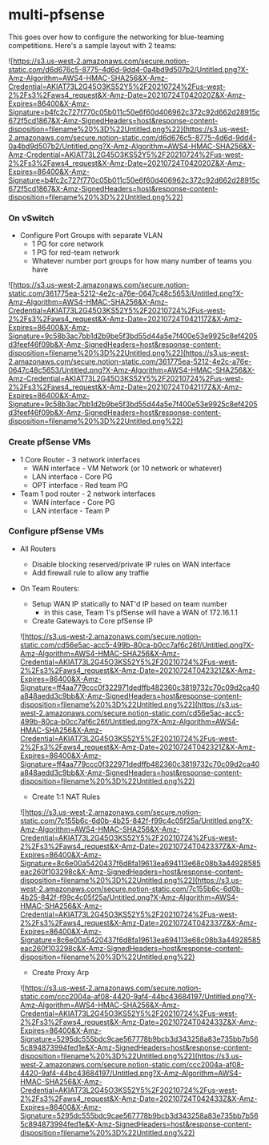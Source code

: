 

# multi-pfsense

This goes over how to configure the networking for blue-teaming competitions. Here's a sample layout with 2 teams:

![https://s3.us-west-2.amazonaws.com/secure.notion-static.com/d6d676c5-8775-4d6d-9dd4-0a4bd9d507b2/Untitled.png?X-Amz-Algorithm=AWS4-HMAC-SHA256&X-Amz-Credential=AKIAT73L2G45O3KS52Y5%2F20210724%2Fus-west-2%2Fs3%2Faws4_request&X-Amz-Date=20210724T042020Z&X-Amz-Expires=86400&X-Amz-Signature=b4fc2c727f770c05b011c50e6f60d406962c372c92d662d28915c672f5cd1867&X-Amz-SignedHeaders=host&response-content-disposition=filename%20%3D%22Untitled.png%22](https://s3.us-west-2.amazonaws.com/secure.notion-static.com/d6d676c5-8775-4d6d-9dd4-0a4bd9d507b2/Untitled.png?X-Amz-Algorithm=AWS4-HMAC-SHA256&X-Amz-Credential=AKIAT73L2G45O3KS52Y5%2F20210724%2Fus-west-2%2Fs3%2Faws4_request&X-Amz-Date=20210724T042020Z&X-Amz-Expires=86400&X-Amz-Signature=b4fc2c727f770c05b011c50e6f60d406962c372c92d662d28915c672f5cd1867&X-Amz-SignedHeaders=host&response-content-disposition=filename%20%3D%22Untitled.png%22)

### On vSwitch

* Configure Port Groups with separate VLAN
  * 1 PG for core network
  * 1 PG for red-team network
  * Whatever number port groups for how many number of teams you have

![https://s3.us-west-2.amazonaws.com/secure.notion-static.com/361775ea-5212-4e2c-a76e-0647c48c5653/Untitled.png?X-Amz-Algorithm=AWS4-HMAC-SHA256&X-Amz-Credential=AKIAT73L2G45O3KS52Y5%2F20210724%2Fus-west-2%2Fs3%2Faws4_request&X-Amz-Date=20210724T042117Z&X-Amz-Expires=86400&X-Amz-Signature=9c58b3ac7bb1d2b9be5f3bd55d44a5e7f400e53e9925c8ef4205d3feef46f09b&X-Amz-SignedHeaders=host&response-content-disposition=filename%20%3D%22Untitled.png%22](https://s3.us-west-2.amazonaws.com/secure.notion-static.com/361775ea-5212-4e2c-a76e-0647c48c5653/Untitled.png?X-Amz-Algorithm=AWS4-HMAC-SHA256&X-Amz-Credential=AKIAT73L2G45O3KS52Y5%2F20210724%2Fus-west-2%2Fs3%2Faws4_request&X-Amz-Date=20210724T042117Z&X-Amz-Expires=86400&X-Amz-Signature=9c58b3ac7bb1d2b9be5f3bd55d44a5e7f400e53e9925c8ef4205d3feef46f09b&X-Amz-SignedHeaders=host&response-content-disposition=filename%20%3D%22Untitled.png%22)

### Create pfSense VMs

* 1 Core Router - 3 network interfaces
  * WAN interface - VM Network (or 10 network or whatever)
  * LAN interface - Core PG
  * OPT interface - Red team PG
* Team 1 pod router - 2 network interfaces
  * WAN interface - Core PG
  * LAN interface - Team P

### Configure pfSense VMs

* All Routers

  * Disable blocking reserved/private IP rules on WAN interface
  * Add firewall rule to allow any traffie

* On Team Routers:

  * Setup WAN IP statically to NAT'd IP based on team number
    * in this case, Team 1's pfSense will have a WAN of 172.16.1.1
  * Create Gateways to Core pfSense IP

  ![https://s3.us-west-2.amazonaws.com/secure.notion-static.com/cd56e5ac-acc5-499b-80ca-b0cc7af6c26f/Untitled.png?X-Amz-Algorithm=AWS4-HMAC-SHA256&X-Amz-Credential=AKIAT73L2G45O3KS52Y5%2F20210724%2Fus-west-2%2Fs3%2Faws4_request&X-Amz-Date=20210724T042321Z&X-Amz-Expires=86400&X-Amz-Signature=ff4aa779ccc0f322971dedffb482360c3819732c70c09d2ca40a848aedd3c9bb&X-Amz-SignedHeaders=host&response-content-disposition=filename%20%3D%22Untitled.png%22](https://s3.us-west-2.amazonaws.com/secure.notion-static.com/cd56e5ac-acc5-499b-80ca-b0cc7af6c26f/Untitled.png?X-Amz-Algorithm=AWS4-HMAC-SHA256&X-Amz-Credential=AKIAT73L2G45O3KS52Y5%2F20210724%2Fus-west-2%2Fs3%2Faws4_request&X-Amz-Date=20210724T042321Z&X-Amz-Expires=86400&X-Amz-Signature=ff4aa779ccc0f322971dedffb482360c3819732c70c09d2ca40a848aedd3c9bb&X-Amz-SignedHeaders=host&response-content-disposition=filename%20%3D%22Untitled.png%22)

  * Create 1:1 NAT Rules

  ![https://s3.us-west-2.amazonaws.com/secure.notion-static.com/7c155b6c-6d0b-4b25-842f-f99c4c05f25a/Untitled.png?X-Amz-Algorithm=AWS4-HMAC-SHA256&X-Amz-Credential=AKIAT73L2G45O3KS52Y5%2F20210724%2Fus-west-2%2Fs3%2Faws4_request&X-Amz-Date=20210724T042337Z&X-Amz-Expires=86400&X-Amz-Signature=8c6e00a5420437f6d8fa19613ea694113e68c08b3a44928585eac260f103298c&X-Amz-SignedHeaders=host&response-content-disposition=filename%20%3D%22Untitled.png%22](https://s3.us-west-2.amazonaws.com/secure.notion-static.com/7c155b6c-6d0b-4b25-842f-f99c4c05f25a/Untitled.png?X-Amz-Algorithm=AWS4-HMAC-SHA256&X-Amz-Credential=AKIAT73L2G45O3KS52Y5%2F20210724%2Fus-west-2%2Fs3%2Faws4_request&X-Amz-Date=20210724T042337Z&X-Amz-Expires=86400&X-Amz-Signature=8c6e00a5420437f6d8fa19613ea694113e68c08b3a44928585eac260f103298c&X-Amz-SignedHeaders=host&response-content-disposition=filename%20%3D%22Untitled.png%22)

  * Create Proxy Arp

  ![https://s3.us-west-2.amazonaws.com/secure.notion-static.com/ccc2004a-af08-4420-9af4-44bc43684197/Untitled.png?X-Amz-Algorithm=AWS4-HMAC-SHA256&X-Amz-Credential=AKIAT73L2G45O3KS52Y5%2F20210724%2Fus-west-2%2Fs3%2Faws4_request&X-Amz-Date=20210724T042433Z&X-Amz-Expires=86400&X-Amz-Signature=5295dc555bdc9cae567778b9bcb3d343258a83e735bb7b565c894873994fed1e&X-Amz-SignedHeaders=host&response-content-disposition=filename%20%3D%22Untitled.png%22](https://s3.us-west-2.amazonaws.com/secure.notion-static.com/ccc2004a-af08-4420-9af4-44bc43684197/Untitled.png?X-Amz-Algorithm=AWS4-HMAC-SHA256&X-Amz-Credential=AKIAT73L2G45O3KS52Y5%2F20210724%2Fus-west-2%2Fs3%2Faws4_request&X-Amz-Date=20210724T042433Z&X-Amz-Expires=86400&X-Amz-Signature=5295dc555bdc9cae567778b9bcb3d343258a83e735bb7b565c894873994fed1e&X-Amz-SignedHeaders=host&response-content-disposition=filename%20%3D%22Untitled.png%22)

